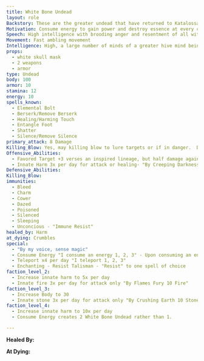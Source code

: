 ```yaml
---
title: White Bone Undead
layout: role
Backstory: These are the greater undead that have returned to Katalossa following their exile.  They have destroyed countless other planets, planes, and other living areas and have returned to consume the Energy and destroy the Essence of Katalossa
Motivation: Consume energy to gain power and destroy essence at every chance
Speech: High intelligence with brooding anger and resentment of all with essence
Movement: Fast ambling movement
Intelligence: High, a large number of minds of a greater hive mind being controlled
props: 
  - white skull mask
  - 2 weapons
  - armor
type: Undead
body: 100
armor: 10
stamina: 12
energy: 10
spells_known: 
  - Elemental Bolt
  - Berserk/Remove Berserk
  - Healing/Harming Touch
  - Entangle Foot
  - Shatter
  - Silence/Remove Silence
primary_attack: 8 Damage
Killing_Blow: Yes, may killing blow to lure targets or if in danger.  DO NOT OVER DO IT
Offensive_Abilities:  
  - Favored Target +3 verses an inspired lineage, but half damage against others (1ST)
  - Innate Harm 3x per day for attack or healing- "By Creeping Darkness 20 Harm",
Defensive_Abilities: 
Killing_Blow: 
immunities: 
  - Bleed
  - Charm
  - Cower
  - Dazed
  - Poisoned
  - Silenced
  - Sleeping
  - Unconcious - "Immune Resist"
healed_by: Harm
at_dying: Crumbles
special: 
  - "By my voice, sense magic"
  - Consume Energy "I consume an energy 1, 2, 3" - Upon consuming an energy, a White Bone Undead is formed
  - Teleport x4 per day "I teleport 1, 2, 3"
  - Enchanting - Resist Talisman - "Resist" to one spell of choice
faction_level_2:
  - Increase innate harm to 5x per day
  - Innate fire 3x per day for attack only "By Flames Fury 10 Fire"
faction_level_3: 
  - Increase Body to 30
  - Innate stone 3x per day for attack only "By Crushing Earth 10 Stone"
faction_level_4: 
  - Increase innate harm to 10x per day
  - Consume Energy creates 2 White Bone Undead rather than 1.

---
```






 



**Healed By:** 

**At Dying:** 

